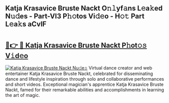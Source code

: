 ## Katja Krasavice Bruste Nackt O𝚗𝚕yf𝚊ns L𝚎a𝚔ed N𝚞𝚍es - Part-VI3 P𝚑𝚘tos Vi𝚍𝚎o - H𝚘𝚝 Part L𝚎a𝚔s aCvlF

# <h2><a href="http://kf4e1ng.oniu.top/?m=Katja+Krasavice+Bruste+Nackt">🔗👉 🔴 Katja Krasavice Bruste Nackt P𝚑ot𝚘𝚜 V𝚒d𝚎o</a></h2>

[![Katja Krasavice Bruste Nackt Nu𝚍e𝚜](https://i.imgur.com/0qMVB7G.gif)](http://kf4e1ng.oniu.top/?m=Katja+Krasavice+Bruste+Nackt)
Virtual dance creator and web entertainer Katja Krasavice Bruste Nackt, celebrated for disseminating dance and lifestyle inspiration through solo and collaborative performances and short videos. Exceptional magician's apprentice Katja Krasavice Bruste Nackt, famed for their remarkable abilities and accomplishments in learning the art of magic.  
